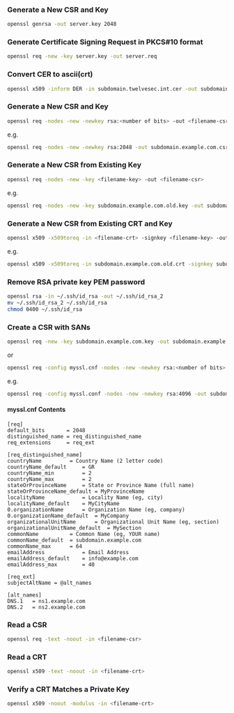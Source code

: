 ### Generate a New CSR and Key
```bash
openssl genrsa -out server.key 2048
```

### Generate Certificate Signing Request in PKCS#10 format
```bash
openssl req -new -key server.key -out server.req
```

### Convert CER to ascii(crt)
```bash
openssl x509 -inform DER -in subdomain.twelvesec.int.cer -out subdomain.twelvesec.int.crt
```

### Generate a New CSR and Key
```bash
openssl req -nodes -new -newkey rsa:<number of bits> -out <filename-csr> -keyout <filename-key>
```

e.g. 
```bash
openssl req -nodes -new -newkey rsa:2048 -out subdomain.example.com.csr -keyout subdomain.example.com.key
```

### Generate a New CSR from Existing Key
```bash
openssl req -nodes -new -key <filename-key> -out <filename-csr>
```

e.g. 
```bash
openssl req -nodes -new -key subdomain.example.com.old.key -out subdomain.example.com.new.csr
```

### Generate a New CSR from Existing CRT and Key
```bash
openssl x509 -x509toreq -in <filename-crt> -signkey <filename-key> -out <filename-csr>
```

e.g. 
```bash
openssl x509 -x509toreq -in subdomain.example.com.old.crt -signkey subdomain.example.com.key -out subdomain.example.com.csr
```

### Remove RSA private key PEM password
```bash
openssl rsa -in ~/.ssh/id_rsa -out ~/.ssh/id_rsa_2
mv ~/.ssh/id_rsa_2 ~/.ssh/id_rsa
chmod 0400 ~/.ssh/id_rsa
```

### Create a CSR with SANs
```bash
openssl req -new -key subdomain.example.com.key -out subdomain.example.com.req -config myssl.cnf
```

or

```bash
openssl req -config myssl.cnf -nodes -new -newkey rsa:<number of bits> -out <filename-csr> -keyout <filename-key>
```

e.g.
```bash
openssl req -config myssl.conf -nodes -new -newkey rsa:4096 -out subdomain.example.com.csr -keyout subdomain.example.com.key
```

#### myssl.cnf Contents
```
[req]
default_bits       = 2048
distinguished_name = req_distinguished_name
req_extensions     = req_ext

[req_distinguished_name]
countryName			= Country Name (2 letter code)
countryName_default		= GR
countryName_min			= 2
countryName_max			= 2
stateOrProvinceName		= State or Province Name (full name)
stateOrProvinceName_default	= MyProvinceName
localityName			= Locality Name (eg, city)
localityName_default	= MyCityName
0.organizationName		= Organization Name (eg, company)
0.organizationName_default	= MyCompany
organizationalUnitName		= Organizational Unit Name (eg, section)
organizationalUnitName_default	= MySection
commonName			= Common Name (eg, YOUR name)
commonName_default  = subdomain.example.com
commonName_max		= 64
emailAddress			= Email Address
emailAddress_default	= info@example.com
emailAddress_max		= 40

[req_ext]
subjectAltName = @alt_names

[alt_names]
DNS.1   = ns1.example.com
DNS.2   = ns2.example.com
```

### Read a CSR
```bash
openssl req -text -noout -in <filename-csr>
```

### Read a CRT
```bash
openssl x509 -text -noout -in <filename-crt>
```

### Verify a CRT Matches a Private Key
```bash
openssl x509 -noout -modulus -in <filename-crt>
```


